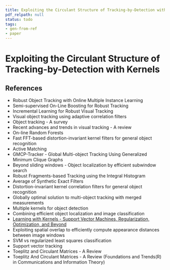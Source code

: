 ```yaml
---
title: Exploiting the Circulant Structure of Tracking-by-Detection with Kernels
pdf_relpath: null
status: todo
tags:
- gen-from-ref
- paper
---
```


# Exploiting the Circulant Structure of Tracking-by-Detection with Kernels

## References

- Robust Object Tracking with Online Multiple Instance Learning
- Semi-supervised On-Line Boosting for Robust Tracking
- Incremental Learning for Robust Visual Tracking
- Visual object tracking using adaptive correlation filters
- Object tracking - A survey
- Recent advances and trends in visual tracking - A review
- On-line Random Forests
- Fast FFT-based distortion-invariant kernel filters for general object recognition
- Active Matching
- GMCP-Tracker - Global Multi-object Tracking Using Generalized Minimum Clique Graphs
- Beyond sliding windows - Object localization by efficient subwindow search
- Robust Fragments-based Tracking using the Integral Histogram
- Average of Synthetic Exact Filters
- Distortion-invariant kernel correlation filters for general object recognition
- Globally optimal solution to multi-object tracking with merged measurements
- Multiple kernels for object detection
- Combining efficient object localization and image classification
- [Learning with Kernels - Support Vector Machines, Regularization, Optimization, and Beyond](./learning-with-kernels-support-vector-machines-regularization-optimization-and-beyond.md)
- Exploiting spatial overlap to efficiently compute appearance distances between image windows
- SVM vs regularized least squares classification
- Support vector tracking
- Toeplitz and Circulant Matrices - A Review
- Toeplitz And Circulant Matrices - A Review (Foundations and Trends(R) in Communications and Information Theory)

